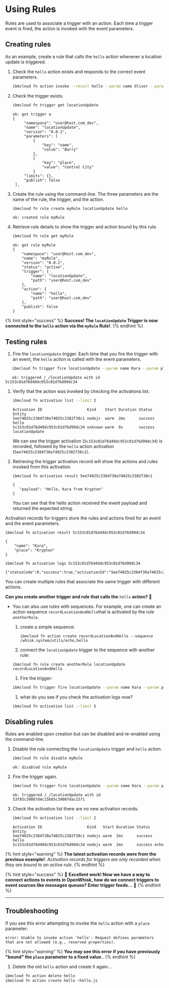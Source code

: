 # Using Rules

Rules are used to associate a trigger with an action. Each time a trigger event is fired, the action is invoked with the event parameters.

## Creating rules

As an example, create a rule that calls the `hello` action whenever a location update is triggered.

1. Check the `hello` action exists and responds to the correct event parameters.

    ```bash
    ibmcloud fn action invoke --result hello --param name Oliver --param place "Starling City"
    ```

1. Check the trigger exists.

   ```bash
   ibmcloud fn trigger get locationUpdate
   ```

   ```text
   ok: got trigger a
   {
        "namespace": "user@host.com_dev",
        "name": "locationUpdate",
        "version": "0.0.1",
        "parameters": [
            {
                "key": "name",
                "value": "Barry"
            },
            {
                "key": "place",
                "value": "Central City"
            }
        "limits": {},
        "publish": false
    ],
   ```

1. Create the rule using the command-line. The three parameters are the name of the rule, the trigger, and the action.

   ```bash
   ibmcloud fn rule create myRule locationUpdate hello
   ```

   ```text
   ok: created rule myRule
   ```

1. Retrieve rule details to show the trigger and action bound by this rule.

   ```bash
   ibmcloud fn rule get myRule
   ```

   ```text
   ok: got rule myRule
   {
       "namespace": "user@host.com_dev",
       "name": "myRule",
       "version": "0.0.1",
       "status": "active",
       "trigger": {
           "name": "locationUpdate",
           "path": "user@host.com_dev"
       },
       "action": {
           "name": "hello",
           "path": "user@host.com_dev"
       },
       "publish": false
   }
   ```

{% hint style="success" %}
**Success! The `locationUpdate` Trigger is now connected to the `hello` action via the `myRule` Rule!**.
{% endhint %}

## Testing rules

1. Fire the `locationUpdate` trigger. Each time that you fire the trigger with an event, the `hello` action is called with the event parameters.

```bash
   ibmcloud fn trigger fire locationUpdate --param name Kara --param place "Krypton"
```

```text
   ok: triggered /_/locationUpdate with id 5c153c01d76d49dc953c01d76d99dc34
```

1. Verify that the action was invoked by checking the activations list.

   ```bash
   ibmcloud fn activation list --limit 2
   ```

    ```text
    Activation ID                    Kind    Start Duration Status  Entity
    5ee74025c2384f30a74025c2382f30c1 nodejs  warm  2ms      success hello
    5c153c01d76d49dc953c01d76d99dc34 unknown warm  0s       success locationUpdate
    ```

   We can see the trigger activation \(`5c153c01d76d49dc953c01d76d99dc34`\) is recorded, followed by the `hello` action activation \(`5ee74025c2384f30a74025c2382f30c1`\).

1. Retrieving the trigger activation record will show the actions and rules invoked from this activation.

   ```text
   ibmcloud fn activation result 5ee74025c2384f30a74025c2382f30c1
   ```

   ```text
   {
      "payload": "Hello, Kara from Krypton"
   }
   ```

   You can see that the hello action received the event payload and returned the expected string.

Activation records for triggers store the rules and actions fired for an event and the event parameters.

```text
ibmcloud fn activation result 5c153c01d76d49dc953c01d76d99dc34
```

```text
{
    "name": "Kara",
    "place": "Krypton"
}
```

```text
ibmcloud fn activation logs 5c153c01d76d49dc953c01d76d99dc34
```

```text
{"statusCode":0,"success":true,"activationId":"5ee74025c2384f30a74025c2382f30c1","rule":"user@host.com_dev/myRule","action":"user@host.com_dev/hello"}
```

You can create multiple rules that associate the same trigger with different actions.

**Can you create another trigger and rule that calls the** `hello` **action? 🤔**

* You can also use rules with sequences. For example, one can create an action sequence `recordLocationAndHello`that is activated by the rule `anotherRule`.

    1. create a simple sequence:

        ```text
        ibmcloud fn action create recordLocationAndHello --sequence /whisk.system/utils/echo,hello
        ```

    1. connect the `locationUpdate` trigger to the sequence with another rule:

    ```text
    ibmcloud fn rule create anotherRule locationUpdate recordLocationAndHello
    ```

    1. Fire the trigger:

    ```bash
    ibmcloud fn trigger fire locationUpdate --param name Kara --param place "Argo City"
    ```

    1. what do you see if you check the activation logs now?

    ```bash
    ibmcloud fn activation list --limit 5
    ```

## Disabling rules

Rules are enabled upon creation but can be disabled and re-enabled using the command-line.

1. Disable the rule connecting the `locationUpdate` trigger and `hello` action.

   ```bash
   ibmcloud fn rule disable myRule
   ```

   ```text
   ok: disabled rule myRule
   ```

1. Fire the trigger again.

   ```bash
   ibmcloud fn trigger fire locationUpdate --param name Kara --param place "Argo City"
   ```

   ```text
   ok: triggered /_/locationUpdate with id 53f85c39087d4c15b85c39087dac1571
   ```

1. Check the activation list there are no new activation records.

    ```bash
    ibmcloud fn activation list --limit 2
    ```

    ```text
    Activation ID                    Kind   Start Duration Status  Entity
    5ee74025c2384f30a74025c2382f30c1 nodejs warm  2ms      success hello
    5c153c01d76d49dc953c01d76d99dc34 nodejs warm  2ms      success echo
    ```

{% hint style="warning" %}
**The latest activation records were from the previous example!**. _Activation records for triggers are only recorded when they are bound to an active rule._
{% endhint %}

{% hint style="success" %}
🎉 **Excellent work! Now we have a way to connect actions to events in OpenWhisk, how do we connect triggers to event sources like messages queues? Enter trigger feeds…** 🎉
{% endhint %}

---

## Troubleshooting

If you see this error attempting to invoke the `hello` action with a `place` parameter:

```text
error: Unable to invoke action 'hello': Request defines parameters that are not allowed (e.g., reserved properties).
```

{% hint style="warning" %}
**You may see this error if you have previously "bound" the `place` parameter to a fixed value.**.
{% endhint %}

1. Delete the old `hello` action and create it again...

```bash
ibmcloud fn action delete hello
ibmcloud fn action create hello ~hello.js
```
